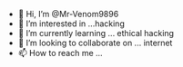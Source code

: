 - 👋 Hi, I’m @Mr-Venom9896
- 👀 I’m interested in ...hacking
- 🌱 I’m currently learning ... ethical hacking
- 💞️ I’m looking to collaborate on ... internet
- 📫 How to reach me ...

<!---
Mr-Venom9896/Mr-Venom9896 is a ✨ special ✨ repository because its `README.md` (this file) appears on your GitHub profile.
You can click the Preview link to take a look at your changes.
--->
